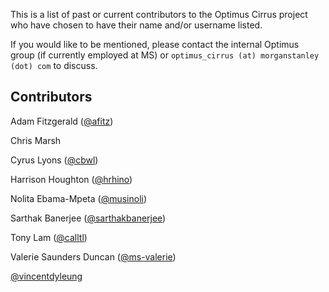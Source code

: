 This is a list of past or current contributors to the Optimus Cirrus project who have chosen to have their name and/or username listed. 

If you would like to be mentioned, please contact the internal Optimus group (if currently employed at MS) or `optimus_cirrus (at) morganstanley (dot) com` to discuss. 

## Contributors
Adam Fitzgerald ([@afitz](http://github.com/afitz))

Chris Marsh

Cyrus Lyons ([@cbwl](http://github.com/cbwl))

Harrison Houghton ([@hrhino](http://github.com/hrhino))

Nolita Ebama-Mpeta ([@musinoli](http://github.com/musinoli))

Sarthak Banerjee ([@sarthakbanerjee](http://github.com/sarthakbanerjee))

Tony Lam ([@calltl](http://github.com/calltl))

Valerie Saunders Duncan ([@ms-valerie](http://github.com/ms-valerie))

[@vincentdyleung](http://github.com/vincentdyleung)
